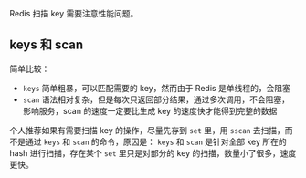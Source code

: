 Redis 扫描 key 需要注意性能问题。

## keys 和 scan

简单比较：
- `keys` 简单粗暴，可以匹配需要的 key，然而由于 Redis 是单线程的，会阻塞
- `scan` 语法相对复杂，但是每次只返回部分结果，通过多次调用，不会阻塞，影响服务，scan 的速度一定要比生成 key 的速度快才能得到完整的数据

个人推荐如果有需要扫描 key 的操作，尽量先存到 `set` 里，用 `sscan` 去扫描，而不是通过 `keys` 和 `scan` 的命令，原因是：
`keys` 和 `scan` 是针对全部 key 所在的 hash 进行扫描，存在某个 `set` 里只是对部分的 key 的扫描，数量小了很多，速度更快。